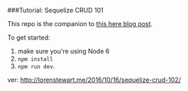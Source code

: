 ###Tutorial: Sequelize CRUD 101

This repo is the companion to [this here blog post](http://lorenstewart.me/2016/10/03/sequelize-crud-101/).

To get started:
 1. make sure you're using Node 6
 2. `npm install`
 3. `npm run dev`.



 ver:  http://lorenstewart.me/2016/10/16/sequelize-crud-102/
 